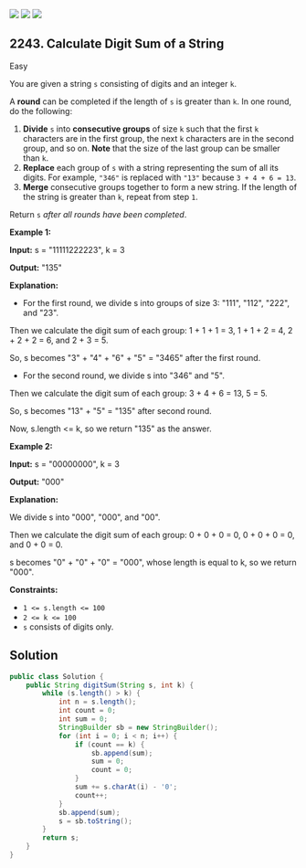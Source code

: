 [![](https://img.shields.io/github/stars/javadev/LeetCode-in-Java?label=Stars&style=flat-square)](https://github.com/javadev/LeetCode-in-Java)
[![](https://img.shields.io/github/forks/javadev/LeetCode-in-Java?label=Fork%20me%20on%20GitHub%20&style=flat-square)](https://github.com/javadev/LeetCode-in-Java/fork)
[![](https://img.shields.io/badge/-LeetCode%20in%20Kotlin-blue?style=flat-square)](https://github.com/javadev/LeetCode-in-Kotlin)

## 2243\. Calculate Digit Sum of a String

Easy

You are given a string `s` consisting of digits and an integer `k`.

A **round** can be completed if the length of `s` is greater than `k`. In one round, do the following:

1.  **Divide** `s` into **consecutive groups** of size `k` such that the first `k` characters are in the first group, the next `k` characters are in the second group, and so on. **Note** that the size of the last group can be smaller than `k`.
2.  **Replace** each group of `s` with a string representing the sum of all its digits. For example, `"346"` is replaced with `"13"` because `3 + 4 + 6 = 13`.
3.  **Merge** consecutive groups together to form a new string. If the length of the string is greater than `k`, repeat from step `1`.

Return `s` _after all rounds have been completed_.

**Example 1:**

**Input:** s = "11111222223", k = 3

**Output:** "135"

**Explanation:**

- For the first round, we divide s into groups of size 3: "111", "112", "222", and "23".

Then we calculate the digit sum of each group: 1 + 1 + 1 = 3, 1 + 1 + 2 = 4, 2 + 2 + 2 = 6, and 2 + 3 = 5.

So, s becomes "3" + "4" + "6" + "5" = "3465" after the first round.

- For the second round, we divide s into "346" and "5".

Then we calculate the digit sum of each group: 3 + 4 + 6 = 13, 5 = 5.

So, s becomes "13" + "5" = "135" after second round.

Now, s.length <= k, so we return "135" as the answer. 

**Example 2:**

**Input:** s = "00000000", k = 3

**Output:** "000"

**Explanation:**

We divide s into "000", "000", and "00".

Then we calculate the digit sum of each group: 0 + 0 + 0 = 0, 0 + 0 + 0 = 0, and 0 + 0 = 0.

s becomes "0" + "0" + "0" = "000", whose length is equal to k, so we return "000". 

**Constraints:**

*   `1 <= s.length <= 100`
*   `2 <= k <= 100`
*   `s` consists of digits only.

## Solution

```java
public class Solution {
    public String digitSum(String s, int k) {
        while (s.length() > k) {
            int n = s.length();
            int count = 0;
            int sum = 0;
            StringBuilder sb = new StringBuilder();
            for (int i = 0; i < n; i++) {
                if (count == k) {
                    sb.append(sum);
                    sum = 0;
                    count = 0;
                }
                sum += s.charAt(i) - '0';
                count++;
            }
            sb.append(sum);
            s = sb.toString();
        }
        return s;
    }
}
```